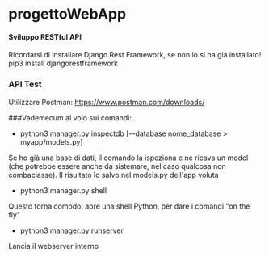 # progettoWebApp

#### Sviluppo RESTful API
Ricordarsi di installare Django Rest Framework, se non lo si ha già installato!
pip3 install djangorestframework

### API Test
Utilizzare Postman: https://www.postman.com/downloads/

###Vademecum al volo sui comandi:

- python3 manager.py inspectdb [--database nome_database > myapp/models.py]

Se ho già una base di dati, il comando la ispeziona e ne ricava un model (che potrebbe essere anche da sistemare, nel caso qualcosa non combaciasse). Il risultato lo salvo nel models.py dell'app voluta

- python3 manager.py shell

Questo torna comodo: apre una shell Python, per dare i comandi "on the fly"

- python3 manager.py runserver

Lancia il webserver interno

